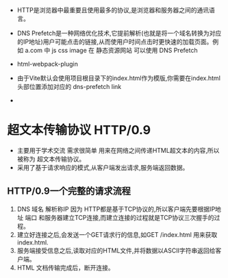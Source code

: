 * HTTP是浏览器中最重要且使用最多的协议,是浏览器和服务器之间的通讯语言。

* DNS Prefetch是一种网络优化技术,它提前解析(也就是将一个域名转换为对应的IP地址)用户可能点击的链接,从而使用户时间点击时更快速的加载页面。例如 a.com 中 js css image 在 静态资源网站 可以使用 DNS Prefetch  
* html-webpack-plugin
* 由于Vite默认会使用项目根目录下的index.html作为模版,你需要在index.html头部位置添加对应的 dns-prefetch link  
* <!-- 添加预解析链接 --> <link rel="dns-prefetch" href="//cdn.example.com">
# 超文本传输协议 HTTP/0.9
* 主要用于学术交流 需求很简单 用来在网络之间传递HTML超文本的内容,所以被称为 超文本传输协议。
* 采用了基于请求响应的模式,从客户端发出请求,服务端返回数据。
## HTTP/0.9一个完整的请求流程
1. DNS 域名 解析称IP  因为 HTTP都是基于TCP协议的,所以客户端先要根据IP地址 端口 和服务器建立TCP连接,而建立连接的过程就是TCP协议三次握手的过程。
2. 建立好连接之后,会发送一个GET请求行的信息,如GET /index.html 用来获取index.html.
3. 服务端接受信息之后,读取对应的HTML文件,并将数据以ASCII字符串返回给客户端。
4. HTML 文档传输完成后，断开连接。